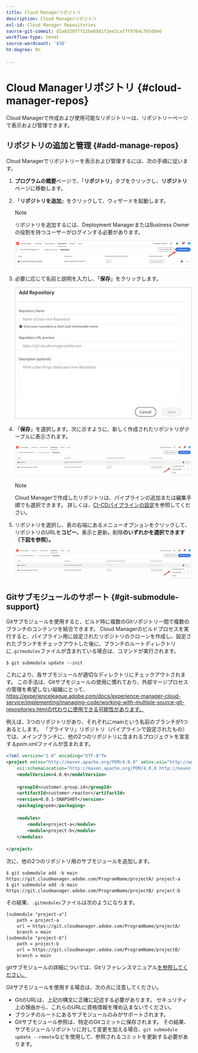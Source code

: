 ```yaml
---
title: Cloud Managerリポジトリ
description: Cloud Managerリポジトリ
exl-id: Cloud Manager Repositories
source-git-commit: d2a8329fff12be6581f2ee2caf7f9764c765d0e6
workflow-type: tm+mt
source-wordcount: '438'
ht-degree: 0%

---
```


# Cloud Managerリポジトリ {#cloud-manager-repos}

Cloud Managerで作成および使用可能なリポジトリーは、リポジトリーページで表示および管理できます。

## リポジトリの追加と管理 {#add-manage-repos}

Cloud Managerでリポジトリーを表示および管理するには、次の手順に従います。

1. **プログラムの概要**&#x200B;ページで、「**リポジトリ**」タブをクリックし、**リポジトリ**&#x200B;ページに移動します。

1. 「**リポジトリを追加**」をクリックして、ウィザードを起動します。

   >[!NOTE]
   >リポジトリを追加するには、Deployment ManagerまたはBusiness Ownerの役割を持つユーザーがログインする必要があります。

   ![](assets/repos/create-repo2.png)


1. 必要に応じて名前と説明を入力し、「**保存**」をクリックします。

   ![](assets/repos/repo-1.png)

1. 「**保存**」を選択します。次に示すように、新しく作成されたリポジトリがテーブルに表示されます。

   ![](assets/repos/create-repo3.png)

   >[!NOTE]
   >Cloud Managerで作成したリポジトリは、パイプラインの追加または編集手順でも選択できます。 詳しくは、[CI-CDパイプラインの設定](https://experienceleague.adobe.com/docs/experience-manager-cloud-service/implementing/using-cloud-manager/configure-pipeline.html?lang=en)を参照してください。

1. リポジトリを選択し、表の右端にあるメニューオプションをクリックして、リポジトリのURLを&#x200B;**コピー、**&#x200B;表示と更新&#x200B;**、**&#x200B;削除&#x200B;**のいずれかを選択できます（下図を参照）。**

   ![](assets/repos/create-repo3.png)


## Gitサブモジュールのサポート {#git-submodule-support}

Gitサブモジュールを使用すると、ビルド時に複数のGitリポジトリー間で複数のブランチのコンテンツを結合できます。 Cloud Managerのビルドプロセスを実行すると、パイプライン用に設定されたリポジトリのクローンを作成し、設定されたブランチをチェックアウトした後に、ブランチのルートディレクトリに`.gitmodules`ファイルが含まれている場合は、コマンドが実行されます。

```
$ git submodule update --init
```

これにより、各サブモジュールが適切なディレクトリにチェックアウトされます。 この手法は、Gitサブモジュールの使用に慣れており、外部マージプロセスの管理を希望しない組織にとって、 https://experienceleague.adobe.com/docs/experience-manager-cloud-service/implementing/managing-code/working-with-multiple-source-git-repositories.htmlの代わりに使用できる可能性があります。

例えば、3つのリポジトリがあり、それぞれにmainという名前のブランチが1つあるとします。 「プライマリ」リポジトリ（パイプラインで設定されたもの）では、メインブランチに、他の2つのリポジトリに含まれるプロジェクトを宣言するpom.xmlファイルが含まれます。

```xml
<?xml version="1.0" encoding="UTF-8"?>
<project xmlns="http://maven.apache.org/POM/4.0.0" xmlns:xsi="http://www.w3.org/2001/XMLSchema-instance"
    xsi:schemaLocation="http://maven.apache.org/POM/4.0.0 http://maven.apache.org/maven-v4_0_0.xsd">
    <modelVersion>4.0.0</modelVersion>
   
    <groupId>customer.group.id</groupId>
    <artifactId>customer-reactor</artifactId>
    <version>0.0.1-SNAPSHOT</version>
    <packaging>pom</packaging>
   
    <modules>
        <module>project-a</module>
        <module>project-b</module>
    </modules>
   
</project>
```

次に、他の2つのリポジトリ用のサブモジュールを追加します。

```
$ git submodule add -b main https://git.cloudmanager.adobe.com/ProgramName/projectA/ project-a
$ git submodule add -b main https://git.cloudmanager.adobe.com/ProgramName/projectB/ project-b
```

その結果、`.gitmodules`ファイルは次のようになります。

```
[submodule "project-a"]
    path = project-a
    url = https://git.cloudmanager.adobe.com/ProgramName/projectA/
    branch = main
[submodule "project-b"]
    path = project-b
    url = https://git.cloudmanager.adobe.com/ProgramName/projectB/
    branch = main
```

gitサブモジュールの詳細については、Gitリファレンスマニュアル[を参照してください。](https://git-scm.com/book/en/v2/Git-Tools-Submodules)

Gitサブモジュールを使用する場合は、次の点に注意してください。

* GitのURLは、上記の構文に正確に記述する必要があります。 セキュリティ上の理由から、これらのURLに資格情報を埋め込まないでください。
* ブランチのルートにあるサブモジュールのみがサポートされます。
* Gitサブモジュール参照は、特定のGitコミットに保存されます。 その結果、サブモジュールリポジトリに対して変更を加える場合、`git submodule update --remote`などを使用して、参照されるコミットを更新する必要があります。

